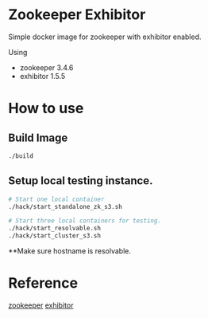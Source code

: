 # Zookeeper Exhibitor

Simple docker image for zookeeper with exhibitor enabled.

Using 

* zookeeper 3.4.6
* exhibitor 1.5.5

# How to use

## Build Image

```bash
./build
```

## Setup local testing instance.

```bash
# Start one local container
./hack/start_standalone_zk_s3.sh

# Start three local containers for testing.
./hack/start_resolvable.sh
./hack/start_cluster_s3.sh
```

**Make sure hostname is resolvable.

# Reference

[zookeeper](https://zookeeper.apache.org/)
[exhibitor](https://github.com/Netflix/exhibitor/wiki)
